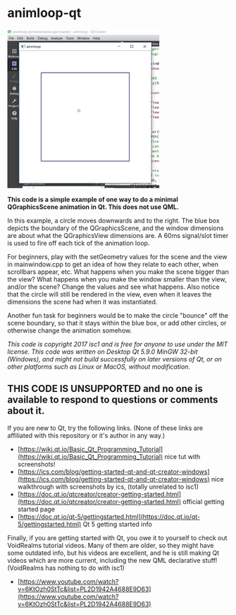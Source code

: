 # animloop-qt

![alt text](animloop-qt-1.jpg "animloop-qt screenshot")

**This code is a simple example of one way to do a minimal QGraphicsScene animation in Qt.  This does not use QML.**

In this example, a circle moves downwards and to the right.  The blue box depicts the boundary of the QGraphicsScene, and the window dimensions are about what the QGraphicsView dimensions are.  A 60ms signal/slot timer is used to fire off each tick of the animation loop.  

For beginners, play with the setGeometry values for the scene and the view in mainwindow.cpp to get an idea of how they relate to each other, when scrollbars appear, etc.  What happens when you make the scene bigger than the view?  What happens when you make the window smaller than the view, and/or the scene?  Change the values and see what happens.  Also notice that the circle will still be rendered in the view, even when it leaves the dimensions the scene had when it was instantiated.

Another fun task for beginners would be to make the circle "bounce" off the scene boundary, so that it stays within the blue box, or add other circles, or otherwise change the animation somehow.

_This code is copyright 2017 isc1 and is free for anyone to use under the MIT license.  This code was written on Desktop Qt 5.9.0 MinGW 32-bit (Windows), and might not build successfully on later versions of Qt, or on other platforms such as Linux or MacOS, without modification._

THIS CODE IS UNSUPPORTED and no one is available to respond to questions or comments about it.
-----

If you are new to Qt, try the following links.  (None of these links are affiliated with this repository or it's author in any way.)
* [https://wiki.qt.io/Basic_Qt_Programming_Tutorial](https://wiki.qt.io/Basic_Qt_Programming_Tutorial) nice tut with screenshots!
* [https://ics.com/blog/getting-started-qt-and-qt-creator-windows](https://ics.com/blog/getting-started-qt-and-qt-creator-windows) nice walkthrough with screenshots by ics, (totally unrelated to isc1)
* [https://doc.qt.io/qtcreator/creator-getting-started.html](https://doc.qt.io/qtcreator/creator-getting-started.html) official getting started page
* [https://doc.qt.io/qt-5/gettingstarted.html](https://doc.qt.io/qt-5/gettingstarted.html) Qt 5 getting started info

Finally, if you are getting started with Qt, you owe it to yourself to check out VoidRealms tutorial videos.  Many of them are older, so they might have some outdated info, but his videos are excellent, and he is still making Qt videos which are more current, including the new QML declarative stuff! (VoidRealms has nothing to do with isc1)

* [https://www.youtube.com/watch?v=6KtOzh0StTc&list=PL2D1942A4688E9D63](https://www.youtube.com/watch?v=6KtOzh0StTc&list=PL2D1942A4688E9D63)